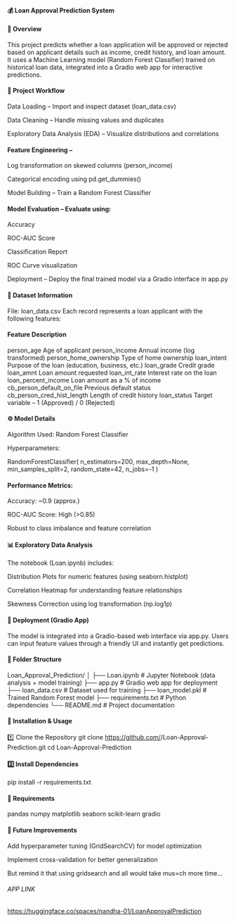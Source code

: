 #### 💰 Loan Approval Prediction System


#### 📘 Overview

This project predicts whether a loan application will be approved or rejected based on applicant details such as income, credit history, and loan amount.
It uses a Machine Learning model (Random Forest Classifier) trained on historical loan data, integrated into a Gradio web app for interactive predictions.

#### 🧠 Project Workflow

Data Loading – Import and inspect dataset (loan_data.csv)

Data Cleaning – Handle missing values and duplicates

Exploratory Data Analysis (EDA) – Visualize distributions and correlations

#### Feature Engineering –

Log transformation on skewed columns (person_income)

Categorical encoding using pd.get_dummies()

Model Building – Train a Random Forest Classifier

#### Model Evaluation – Evaluate using:

Accuracy

ROC-AUC Score

Classification Report

ROC Curve visualization

Deployment – Deploy the final trained model via a Gradio interface in app.py

#### 🧾 Dataset Information

File: loan_data.csv
Each record represents a loan applicant with the following features:

#### Feature	Description

person_age	Age of applicant
person_income	Annual income (log transformed)
person_home_ownership	Type of home ownership
loan_intent	Purpose of the loan (education, business, etc.)
loan_grade	Credit grade
loan_amnt	Loan amount requested
loan_int_rate	Interest rate on the loan
loan_percent_income	Loan amount as a % of income
cb_person_default_on_file	Previous default status
cb_person_cred_hist_length	Length of credit history
loan_status	Target variable – 1 (Approved) / 0 (Rejected)


#### ⚙️ Model Details

Algorithm Used: Random Forest Classifier

Hyperparameters:

RandomForestClassifier(
    n_estimators=200,
    max_depth=None,
    min_samples_split=2,
    random_state=42,
    n_jobs=-1
)


#### Performance Metrics:

Accuracy: ~0.9 (approx.)

ROC-AUC Score: High (>0.85)

Robust to class imbalance and feature correlation

#### 📊 Exploratory Data Analysis

The notebook (Loan.ipynb) includes:

Distribution Plots for numeric features (using seaborn.histplot)

Correlation Heatmap for understanding feature relationships

Skewness Correction using log transformation (np.log1p)

#### 🚀 Deployment (Gradio App)

The model is integrated into a Gradio-based web interface via app.py.
Users can input feature values through a friendly UI and instantly get predictions.


#### 🧩 Folder Structure
Loan_Approval_Prediction/
│
├── Loan.ipynb              # Jupyter Notebook (data analysis + model training)
├── app.py                  # Gradio web app for deployment
├── loan_data.csv           # Dataset used for training
├── loan_model.pkl          # Trained Random Forest model
├── requirements.txt        # Python dependencies
└── README.md               # Project documentation

#### 🧰 Installation & Usage
1️⃣ Clone the Repository
git clone https://github.com/<your-username>/Loan-Approval-Prediction.git
cd Loan-Approval-Prediction

#### 2️⃣ Install Dependencies
pip install -r requirements.txt

#### 🧮 Requirements
pandas
numpy
matplotlib
seaborn
scikit-learn
gradio

#### 🌟 Future Improvements

Add hyperparameter tuning (GridSearchCV) for model optimization

Implement cross-validation for better generalization      

But remind it that using gridsearch and all would take mus=ch more time...

###### APP LINK

https://huggingface.co/spaces/nandha-01/LoanApprovalPrediction

